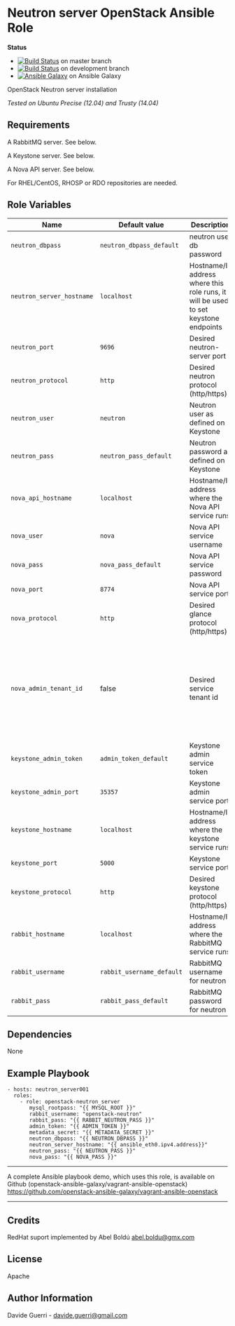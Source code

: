 Neutron server OpenStack Ansible Role
=========

**Status**
* [![Build Status](https://travis-ci.org/openstack-ansible-galaxy/openstack-neutron_server.svg?branch=master)](https://travis-ci.org/openstack-ansible-galaxy/openstack-neutron_server) on master branch
* [![Build Status](https://travis-ci.org/openstack-ansible-galaxy/openstack-neutron_server.svg?branch=development)](https://travis-ci.org/openstack-ansible-galaxy/openstack-neutron_server) on development branch
* [![Ansible Galaxy](http://img.shields.io/badge/dguerri-openstack--neutron_server-blue.svg)](https://galaxy.ansible.com/list#/roles/1780) on Ansible Galaxy

OpenStack Neutron server installation

_Tested on Ubuntu Precise (12.04) and Trusty (14.04)_

Requirements
------------

A RabbitMQ server. See below.

A Keystone server. See below.

A Nova API server. See below.

For RHEL/CentOS, RHOSP or RDO repositories are needed.

Role Variables
--------------

| Name | Default value | Description | Note |
|---  |---  |---  |--- |
| `neutron_dbpass` | `neutron_dbpass_default` | neutron user db password ||
| `neutron_server_hostname` | `localhost` | Hostname/IP address where this role runs, it will be used to set keystone endpoints  ||
| `neutron_port` | `9696` | Desired neutron-server port ||
| `neutron_protocol` | `http` | Desired neutron protocol (http/https) | WiP, do not use |
| `neutron_user` | `neutron` | Neutron user as defined on Keystone ||
| `neutron_pass` | `neutron_pass_default` | Neutron password as defined on Keystone ||
| `nova_api_hostname` | `localhost` | Hostname/IP address where the Nova API service runs ||
| `nova_user` | `nova` | Nova API service username ||
| `nova_pass` | `nova_pass_default` | Nova API service password ||
| `nova_port` | `8774` | Nova API service port ||
| `nova_protocol` | `http` | Desired glance protocol (http/https) ||
| `nova_admin_tenant_id` | false | Desired service tenant id | if false, tenant id of `service` tentant will be used. Note that to retrieve that `neutron_user` must be admin in `service` tenant |
| `keystone_admin_token` | `admin_token_default` | Keystone admin service token ||
| `keystone_admin_port` | `35357` | Keystone admin service port ||
| `keystone_hostname` | `localhost` | Hostname/IP address where the keystone service runs ||
| `keystone_port` | `5000` | Keystone service port ||
| `keystone_protocol` | `http` | Desired keystone protocol (http/https) ||
| `rabbit_hostname` | `localhost` | Hostname/IP address where the RabbitMQ service runs ||
| `rabbit_username` | `rabbit_username_default` | RabbitMQ username for neutron ||
| `rabbit_pass` | `rabbit_pass_default` | RabbitMQ password for neutron ||


Dependencies
------------

None

Example Playbook
----------------

    - hosts: neutron_server001
      roles:
        - role: openstack-neutron_server
           mysql_rootpass: "{{ MYSQL_ROOT }}"
           rabbit_username: "openstack-neutron"
           rabbit_pass: "{{ RABBIT_NEUTRON_PASS }}"
           admin_token: "{{ ADMIN_TOKEN }}"
           metadata_secret: "{{ METADATA_SECRET }}"
           neutron_dbpass: "{{ NEUTRON_DBPASS }}"
           neutron_server_hostname: "{{ ansible_eth0.ipv4.address}}"
           neutron_pass: "{{ NEUTRON_PASS }}"
           nova_pass: "{{ NOVA_PASS }}"

---

A complete Ansible playbook demo, which uses this role, is available on Github (openstack-ansible-galaxy/vagrant-ansible-openstack) <https://github.com/openstack-ansible-galaxy/vagrant-ansible-openstack>

---

Credits
-------
RedHat suport implemented by Abel Boldú <abel.boldu@gmx.com>


License
-------

Apache

Author Information
------------------

Davide Guerri - davide.guerri@gmail.com
